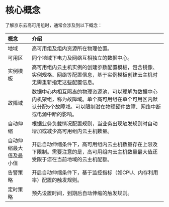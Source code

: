 # 核心概念

了解京东云高可用组时，通常会涉及到以下概念：

概念|介绍
:---|:---
地域|高可用组及组内资源所在物理位置。
可用区|同个地域下电力及网络互相独立的数据中心。
实例模板|高可用组内云主机实例的创建参数配置模板，包含镜像、实例规格、网络等配置信息，基于实例模板创建云主机时无需重新指定这些配置信息。
故障域|数据中心内相互隔离的物理资源池，可以理解为数据中心内机架组，称为故障域。单个高可用组在单个可用区内默认分配5个故障域。可以限制潜在物理硬件故障、网络中断或电源中断的影响。
自动伸缩|根据业务负载情况配置规则，当业务出现触发规则时自动增加或减少高可用组内云主机数量。
自动伸缩最大值及最小值|开启自动伸缩条件下，高可用组内云主机数量存在上限及下限制。需要注意的是，高可用组内云主机数量最大值还受限于您在当前地域的云主机配额。
告警策略|开启自动伸缩条件下，基于监控指标（如CPU、内存利用率）配置的触发规则。
定时策略|预先设置时间，到期后自动伸缩的触发规则。

